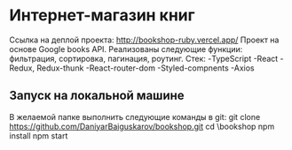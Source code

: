 # Интернет-магазин книг
Ссылка на деплой проекта: http://bookshop-ruby.vercel.app/
Проект на основе Google books API. Реализованы следующие функции: фильтрация, сортировка, пагинация, роутинг.
Стек:
-TypeScript
-React
-Redux, Redux-thunk
-React-router-dom
-Styled-compnents
-Axios


## Запуск на локальной машине
В желаемой папке выполнить следующие команды в git:
git clone https://github.com/DaniyarBaiguskarov/bookshop.git
cd \bookshop
npm install
npm start
